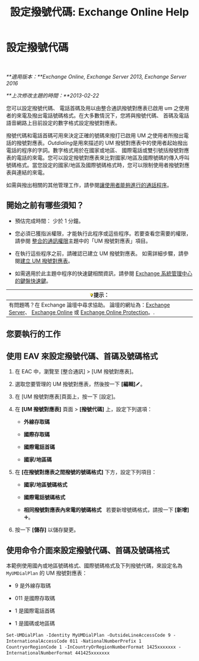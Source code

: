 ﻿---
title: '設定撥號代碼: Exchange Online Help'
TOCTitle: 設定撥號代碼
ms:assetid: e5b5efee-b734-4f70-8357-11be07b23bd0
ms:mtpsurl: https://technet.microsoft.com/zh-tw/library/Bb124992(v=EXCHG.150)
ms:contentKeyID: 51409251
ms.date: 05/23/2018
mtps_version: v=EXCHG.150
ms.translationtype: MT
---

# 設定撥號代碼

 

_**適用版本：**Exchange Online, Exchange Server 2013, Exchange Server 2016_

_**上次修改主題的時間：**2013-02-22_

您可以設定撥號代碼、 電話首碼及用以由整合通訊撥號對應表已啟用 um 之使用者的來電及撥出電話號碼格式。在大多數情況下，您將與撥號代碼、 首碼及電話語音網路上目前設定的數字格式設定撥號對應表。

撥號代碼和電話首碼可用來決定正確的號碼來撥打已啟用 UM 之使用者所撥出電話的撥號對應表。*Outdialing*是用來描述的 UM 撥號對應表中的使用者起始撥出電話的程序的字詞。數字格式用於在國家或地區、 國際電話或雙引號括撥號對應表的電話的來電。您可以設定撥號對應表來比對國家/地區及國際號碼的傳入呼叫號碼格式。當您設定的國家/地區及國際號碼格式時，您可以限制使用者撥號對應表與連結的來電。

如需與撥出相關的其他管理工作，請參閱[讓使用者能夠進行的通話程序](allowing-users-to-make-calls-procedures-exchange-2013-help.md)。

## 開始之前有哪些須知？

  - 預估完成時間： 少於 1 分鐘。

  - 您必須已獲指派權限，才能執行此程序或這些程序。若要查看您需要的權限，請參閱 [整合的通訊權限](unified-messaging-permissions-exchange-2013-help.md)主題中的「UM 撥號對應表」項目。

  - 在執行這些程序之前，請確認已建立 UM 撥號對應表。 如需詳細步驟，請參閱[建立 UM 撥號對應表](create-a-um-dial-plan-exchange-2013-help.md)。

  - 如需適用於此主題中程序的快速鍵相關資訊，請參閱 [Exchange 系統管理中心的鍵盤快速鍵](keyboard-shortcuts-in-the-exchange-admin-center-exchange-online-protection-help.md)。

<table>
<thead>
<tr class="header">
<th><img src="images/Bb124558.tip(EXCHG.150).gif" title="提示" alt="提示" />提示：</th>
</tr>
</thead>
<tbody>
<tr class="odd">
<td>有問題嗎？在 Exchange 論壇中尋求協助。 論壇的網址為：<a href="https://go.microsoft.com/fwlink/p/?linkid=60612">Exchange Server</a>、 <a href="https://go.microsoft.com/fwlink/p/?linkid=267542">Exchange Online</a> 或 <a href="https://go.microsoft.com/fwlink/p/?linkid=285351">Exchange Online Protection</a>。.</td>
</tr>
</tbody>
</table>


## 您要執行的工作

## 使用 EAV 來設定撥號代碼、首碼及號碼格式

1.  在 EAC 中，瀏覽至 \[整合通訊\] \> \[UM 撥號對應表\]。

2.  選取您要管理的 UM 撥號對應表，然後按一下 **\[編輯\]**![編輯圖示](images/JJ218640.6f53ccb2-1f13-4c02-bea0-30690e6ea71d(EXCHG.150).gif "編輯圖示")。

3.  在 \[UM 撥號對應表\]頁面上，按一下 \[設定\]。

4.  在 **\[UM 撥號對應表\]** 頁面 \> **\[撥號代碼\]** 上，設定下列選項：
    
      - **外線存取碼**
    
      - **國際存取碼**
    
      - **國際電話首碼**
    
      - **國家/地區碼**

5.  在 **\[在撥號對應表之間撥號的號碼格式\]** 下方，設定下列項目：
    
      - **國家/地區號碼格式**
    
      - **國際電話號碼格式**
    
      - **相同撥號對應表內來電的號碼格式**   若要新增號碼格式，請按一下 **\[新增\]**![加入圖示](images/JJ218640.c1e75329-d6d7-4073-a27d-498590bbb558(EXCHG.150).gif "加入圖示")。

6.  按一下 **\[儲存\]** 以儲存變更。

## 使用命令介面來設定撥號代碼、首碼及號碼格式

本範例使用國內或地區號碼格式、國際號碼格式及下列撥號代碼，來設定名為 `MyUMDialPlan` 的 UM 撥號對應表：

  - 9 是外線存取碼

  - 011 是國際存取碼

  - 1 是國際電話首碼

  - 1 是國碼或地區碼

<!-- end list -->

    Set-UMDialPlan -Identity MyUMDialPlan -OutsideLineAccessCode 9 -InternationalAccessCode 011 -NationalNumberPrefix 1 CountryorRegionCode 1 -InCountryOrRegionNumberFormat 1425xxxxxxx -InternationalNumberFormat 441425xxxxxxx

